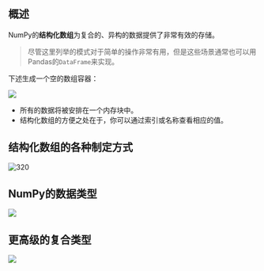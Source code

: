 ## 概述

NumPy的**结构化数组**为复合的、异构的数据提供了非常有效的存储。

> 尽管这里列举的模式对于简单的操作非常有用，但是这些场景通常也可以用Pandas的`DataFrame`来实现。

下述生成一个空的数组容器：

![](../../resources/images/notebooks/Python/319.png)

- 所有的数据将被安排在一个内存块中。
- 结构化数组的方便之处在于，你可以通过索引或名称查看相应的值。

## 结构化数组的各种制定方式

![320](../../resources/images/notebooks/Python/320.png)

## NumPy的数据类型

![](../../resources/images/notebooks/Python/321.png)

## 更高级的复合类型

![](../../resources/images/notebooks/Python/322.png)